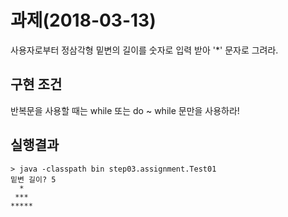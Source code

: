 # 과제(2018-03-13)
사용자로부터 정삼각형 밑변의 길이를 숫자로 입력 받아 '*' 문자로 그려라.


## 구현 조건
반복문을 사용할 때는 while 또는 do ~ while 문만을 사용하라!

## 실행결과
```
> java -classpath bin step03.assignment.Test01
밑변 길이? 5
  *
 ***
*****
```